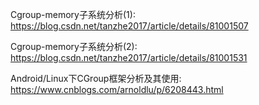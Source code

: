 
Cgroup-memory子系统分析(1): https://blog.csdn.net/tanzhe2017/article/details/81001507

Cgroup-memory子系统分析(2): https://blog.csdn.net/tanzhe2017/article/details/81001531

Android/Linux下CGroup框架分析及其使用: https://www.cnblogs.com/arnoldlu/p/6208443.html